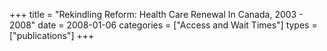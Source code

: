 +++
title = "Rekindling Reform: Health Care Renewal In Canada, 2003 - 2008"
date = 2008-01-06
categories = ["Access and Wait Times"]
types = ["publications"]
+++
